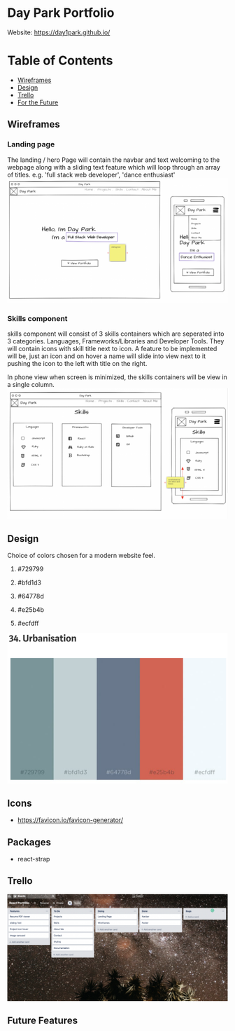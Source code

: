 # Day Park Portfolio

Website: https://day1park.github.io/

# Table of Contents

- [Wireframes](#wireframe)
- [Design](#design)
- [Trello](#trello)
- [For the Future](#future)

## Wireframes <a name="wireframe"></a>

### Landing page

The landing / hero Page will contain the navbar and text welcoming to the webpage along with a sliding text feature which will loop through an array of titles. e.g. 'full stack web developer', 'dance enthusiast'
![wf1](public/images/wf1.png)

### Skills component

skills component will consist of 3 skills containers which are seperated into 3 categories. Languages, Frameworks/Libraries and Developer Tools. They will contain icons with skill title next to icon. A feature to be implemented will be, just an icon and on hover a name will slide into view next to it pushing the icon to the left with title on the right.

In phone view when screen is minimized, the skills containers will be view in a single column.
![wf2](public/images/wf2.png)

## Design <a name="design"></a>

Choice of colors chosen for a modern website feel.

1. #729799

2. #bfd1d3

3. #64778d

4. #e25b4b

5. #ecfdff

![color](public/images/color.png)

## Icons

- https://favicon.io/favicon-generator/

  <!-- - devicon ![devicon](public/icons/devicon-plain.svg) -->

## Packages

- react-strap

## Trello

![trello](public/images/trello.png)

## Future Features
